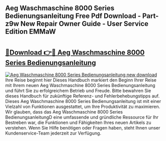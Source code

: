 ## Aeg Waschmaschine 8000 Series Bedienungsanleitung Free Pdf Download - Part-z9w New Repair Owner Guide - User Service Edition EMMaW

# <h2><a href="http://df61vb.blite.top/?on=Aeg+Waschmaschine+8000+Series+Bedienungsanleitung">🔗Download 👉🔴 Aeg Waschmaschine 8000 Series Bedienungsanleitung</a></h2>

[![Aeg Waschmaschine 8000 Series Bedienungsanleitung new download](https://i.imgur.com/lujVjoI.png)](http://df61vb.blite.top/?on=Aeg+Waschmaschine+8000+Series+Bedienungsanleitung)
Ihre Reise beginnt hier Dieses Handbuch markiert den Beginn Ihrer Reise mit Ihrem neuen Aeg Waschmaschine 8000 Series Bedienungsanleitung und führt Sie zu erfolgreichem Betrieb und Freude. Bitte bewahren Sie dieses Handbuch für zukünftige Referenz- und Fehlerbehebungstipps auf. Dieses Aeg Waschmaschine 8000 Series Bedienungsanleitung ist mit einer Vielzahl von Funktionen ausgestattet, um Ihre Produktivität zu maximieren. Wir glauben, dass das Aeg Waschmaschine 8000 Series BedienungsanleitungD eine umfassende und gründliche Ressource für Ihr Bestreben war, die Funktionen und Fähigkeiten Ihres neuen Artikels zu verstehen. Wenn Sie Hilfe benötigen oder Fragen haben, steht Ihnen unser Kundenservice-Team jederzeit zur Verfügung.
